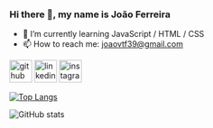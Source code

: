 
### Hi there 👋, my name is João Ferreira

- 🌱 I’m currently learning JavaScript / HTML / CSS 
- 📫 How to reach me: joaovtf39@gmail.com 


[<img src='https://cdn.jsdelivr.net/npm/simple-icons@3.0.1/icons/github.svg' alt='github' height='40'>](https://github.com/JoaoVFerreira)  [<img src='https://cdn.jsdelivr.net/npm/simple-icons@3.0.1/icons/linkedin.svg' alt='linkedin' height='40'>](https://www.linkedin.com/in/joaoferreira39/)  [<img src='https://cdn.jsdelivr.net/npm/simple-icons@3.0.1/icons/instagram.svg' alt='instagram' height='40'>](https://www.instagram.com/joao_vferreira39/)  

[![Top Langs](https://github-readme-stats.vercel.app/api/top-langs/?username=JoaoVFerreira)](https://github.com/anuraghazra/github-readme-stats)

![GitHub stats](https://github-readme-stats.vercel.app/api?username=JoaoVFerreira&show_icons=true&count_private=true)  


